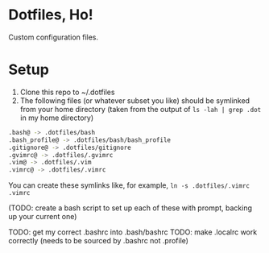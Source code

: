 # Dotfiles, Ho!

Custom configuration files.

# Setup

1. Clone this repo to ~/.dotfiles
2.  The following files (or whatever subset you like) should be symlinked from your home directory (taken from the output of `ls -lah | grep .dot` in my home directory)

```bash
.bash@ -> .dotfiles/bash
.bash_profile@ -> .dotfiles/bash/bash_profile
.gitignore@ -> .dotfiles/gitignore
.gvimrc@ -> .dotfiles/.gvimrc
.vim@ -> .dotfiles/.vim
.vimrc@ -> .dotfiles/.vimrc
```

You can create these symlinks like, for example, `ln -s .dotfiles/.vimrc .vimrc`

(TODO: create a bash script to set up each of these with prompt, backing up your current one)

TODO: get my correct .bashrc into .bash/bashrc
TODO: make .localrc work correctly (needs to be sourced by .bashrc not .profile)
